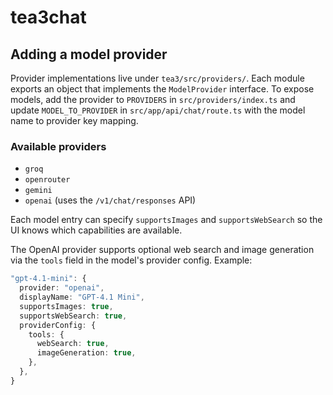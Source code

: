 # tea3chat

## Adding a model provider

Provider implementations live under `tea3/src/providers/`. Each module exports an object that implements the `ModelProvider` interface.
To expose models, add the provider to `PROVIDERS` in `src/providers/index.ts` and update `MODEL_TO_PROVIDER` in `src/app/api/chat/route.ts` with the model name to provider key mapping.

### Available providers

- `groq`
- `openrouter`
- `gemini`
- `openai` (uses the `/v1/chat/responses` API)

Each model entry can specify `supportsImages` and `supportsWebSearch` so the UI
knows which capabilities are available.

The OpenAI provider supports optional web search and image generation via the
`tools` field in the model's provider config. Example:

```ts
"gpt-4.1-mini": {
  provider: "openai",
  displayName: "GPT-4.1 Mini",
  supportsImages: true,
  supportsWebSearch: true,
  providerConfig: {
    tools: {
      webSearch: true,
      imageGeneration: true,
    },
  },
}
```
